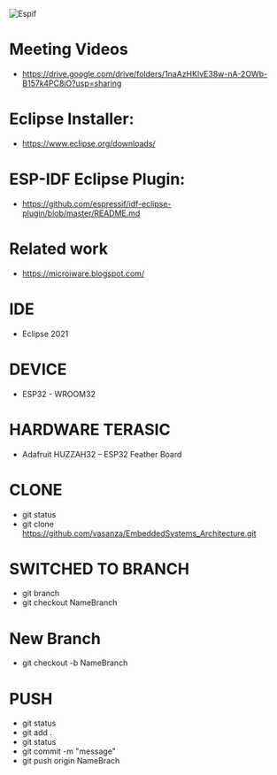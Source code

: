 ![Espif](https://user-images.githubusercontent.com/12642226/126872416-235dec09-e279-4793-a7a6-7a3545a82997.PNG)

# Meeting Videos
- https://drive.google.com/drive/folders/1naAzHKlvE38w-nA-2OWb-B157k4PC8iO?usp=sharing

# Eclipse Installer:
- https://www.eclipse.org/downloads/

# ESP-IDF Eclipse Plugin:
- https://github.com/espressif/idf-eclipse-plugin/blob/master/README.md

# Related work
- https://microiware.blogspot.com/

# IDE
- Eclipse 2021

# DEVICE
- ESP32 - WROOM32

# HARDWARE TERASIC
- Adafruit HUZZAH32 – ESP32 Feather Board

# CLONE
- git status
- git clone https://github.com/vasanza/EmbeddedSystems_Architecture.git

# SWITCHED TO BRANCH
- git branch
- git checkout NameBranch

# New Branch
- git checkout -b NameBranch

# PUSH
- git status
- git add .
- git status
- git commit -m "message"
- git push origin NameBrach
